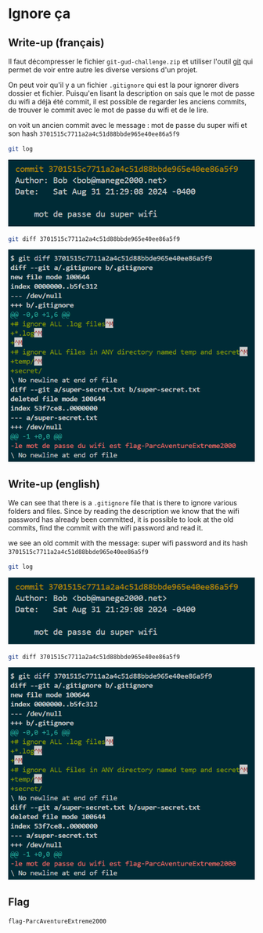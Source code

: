 # Ignore ça

## Write-up (français)

Il faut décompresser le fichier `git-gud-challenge.zip` et utiliser l'outil [git](https://git-scm.com/) qui permet de voir entre autre les diverse versions d'un projet.

On peut voir qu'il y a un fichier `.gitignore` qui est la pour ignorer divers dossier et fichier.
Puisqu'en lisant la description on sais que le mot de passe du wifi a déjà été commit, il est possible de regarder les anciens commits, de trouver le commit avec le mot de passe du wifi et de le lire.

on voit un ancien commit avec le message : mot de passe du super wifi et son hash `3701515c7711a2a4c51d88bbde965e40ee86a5f9`

```bash
git log
```

![log](log.png)

```bash
git diff 3701515c7711a2a4c51d88bbde965e40ee86a5f9
```

![flag](flag.png)

## Write-up (english)

We can see that there is a `.gitignore` file that is there to ignore various folders and files.
Since by reading the description we know that the wifi password has already been committed, it is possible to look at the old commits, find the commit with the wifi password and read it.

we see an old commit with the message: super wifi password and its hash `3701515c7711a2a4c51d88bbde965e40ee86a5f9`

```bash
git log
```

![log](log.png)

```bash
git diff 3701515c7711a2a4c51d88bbde965e40ee86a5f9
```

![flag](flag.png)

## Flag

`flag-ParcAventureExtreme2000`
